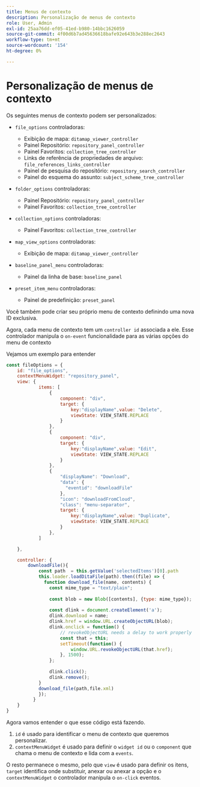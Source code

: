 ```yaml
---
title: Menus de contexto
description: Personalização de menus de contexto
role: User, Admin
exl-id: 25aa76dd-ef05-41ed-b980-14bbc1626059
source-git-commit: 4f00d6b7ad45636618bafe92e643b3e288ec2643
workflow-type: tm+mt
source-wordcount: '154'
ht-degree: 0%

---
```


# Personalização de menus de contexto

Os seguintes menus de contexto podem ser personalizados:

- `file_options`
controladoras:
   - Exibição de mapa: `ditamap_viewer_controller`
   - Painel Repositório: `repository_panel_controller`
   - Painel Favoritos: `collection_tree_controller`
   - Links de referência de propriedades de arquivo: `file_references_links_controller`
   - Painel de pesquisa do repositório: `repository_search_controller`
   - Painel do esquema do assunto: `subject_scheme_tree_controller`

- `folder_options`
controladoras:
   - Painel Repositório: `repository_panel_controller`
   - Painel Favoritos: `collection_tree_controller`

- `collection_options`
controladoras:
   - Painel Favoritos: `collection_tree_controller`

- `map_view_options`
controladoras:
   - Exibição de mapa: `ditamap_viewer_controller`

- `baseline_panel_menu`
controladoras:
   - Painel da linha de base: `baseline_panel`

- `preset_item_menu`
controladoras:
   - Painel de predefinição: `preset_panel`

Você também pode criar seu próprio menu de contexto definindo uma nova ID exclusiva.

Agora, cada menu de contexto tem um `controller id` associada a ele. Esse controlador manipula o `on-event` funcionalidade para as várias opções do menu de contexto

Vejamos um exemplo para entender

```js title=customise_context_menu.js"
const fileOptions = {
    id: "file_options",
    contextMenuWidget: "repository_panel",
    view: {
            items: [
                {
                    component: "div",
                    target: {
                        key:"displayName",value: "Delete",                    
                        viewState: VIEW_STATE.REPLACE
                    }
                },
                {
                    component: "div",
                    target: {
                        key:"displayName",value: "Edit",                    
                        viewState: VIEW_STATE.REPLACE
                    }
                },
                {
                    "displayName": "Download",
                    "data": {
                      "eventid": "downloadFile"
                    },
                    "icon": "downloadFromCloud",
                    "class": "menu-separator",         
                    target: {
                        key:"displayName",value: "Duplicate",                    
                        viewState: VIEW_STATE.REPLACE
                    }
                },
            ]

    },

    controller: {
        downloadFile(){
            const path  = this.getValue('selectedItems')[0].path
            this.loader.loadDitaFile(path).then((file) => {
              function download_file(name, contents) {
                const mime_type = "text/plain";
        
                const blob = new Blob([contents], {type: mime_type});
        
                const dlink = document.createElement('a');
                dlink.download = name;
                dlink.href = window.URL.createObjectURL(blob);
                dlink.onclick = function() {
                    // revokeObjectURL needs a delay to work properly
                    const that = this;
                    setTimeout(function() {
                        window.URL.revokeObjectURL(that.href);
                    }, 1500);
                };
        
                dlink.click();
                dlink.remove();
            }
            download_file(path,file.xml)
            });
          }
    }
}
```

Agora vamos entender o que esse código está fazendo.

1. `id` é usado para identificar o menu de contexto que queremos personalizar.
2. `contextMenuWidget` é usado para definir o `widget id` ou o `component` que chama o menu de contexto e lida com a `events`.

O resto permanece o mesmo, pelo que `view` é usado para definir os itens, `target` identifica onde substituir, anexar ou anexar a opção e o `contextMenuWidget` o controlador manipula o `on-click` eventos.
